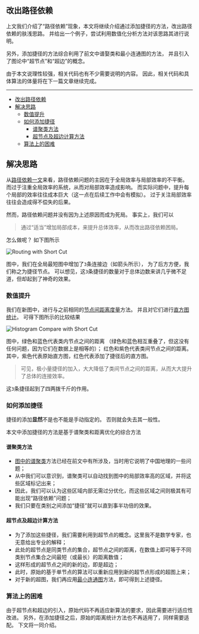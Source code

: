 ## 改出路径依赖

上文我们介绍了“路径依赖”现象，本文将继续介绍通过添加捷径的方法，改出路径依赖的肤浅思路。
并给出一个例子，尝试利用数值化分析方法对该思路其进行说明。

另外，添加捷径的方法综合利用了前文中谱娶类和最小连通图的方法，
并且引入了图论中“超节点”和“超边”的概念。

由于本文说理性较强，相关代码也有不少需要说明的内容。
因此，相关代码和具体算法的体量将在下一篇文章继续完成。

---

- [改出路径依赖](#改出路径依赖)
- [解决思路](#解决思路)
  - [数值提升](#数值提升)
  - [如何添加捷径](#如何添加捷径)
    - [谱聚类方法](#谱聚类方法)
    - [超节点及超边计算方法](#超节点及超边计算方法)
  - [算法上的困难](#算法上的困难)

## 解决思路

从[路径依赖一文](http://mp.weixin.qq.com/s?__biz=MzkxNTI1MDc5NA==&mid=2247484184&idx=1&sn=33b91d1d1ac2a81a40f61558802d101b&chksm=c163481df614c10b49a9149a54edf4b3a6e19fdd27979658c3ef66bc91f7fa95bde1f8d362c5&token=165814565&lang=zh_CN#rd "路径依赖一文")来看，路径依赖问题的主因在于全局效率与局部效率的不平衡。
而过于注重全局效率的系统，从而对局部效率造成影响。
而实际问题中，提升每个局部的效率往往成本巨大（这一点在后续工作中会有模拟）。
过于关注局部效率往往会造成得不偿失的后果。

然而，路径依赖问题并没有因为上述原因而成为死局。
事实上，我们可以

> 通过“适当”增加局部成本，来提升总体效率，从而改出路径依赖困局。

怎么做呢？
如下图所示

![Routing with Short Cut](RoutingWithShortCut.png)

图中，我们在全局最短图中增加了`3`条连接边（如箭头所示），
为了后方方便，我们称之为捷径节点。
可以想见，这`3`条捷径的数量对于总体边数来讲几乎微不足道，但却起到了神奇的效果。

### 数值提升

我们在新图中，进行与之前相同的[节点间距离度量](http://mp.weixin.qq.com/s?__biz=MzkxNTI1MDc5NA==&mid=2247484165&idx=1&sn=493551d0b772acb232e2e55885fc26fd&chksm=c1634800f614c116fc88d3774cf2bb1127335980f573644ec4cb8b3d88e80301a13b16d7c473&token=165814565&lang=zh_CN#rd "节点间距离度量")方法。
并且对它们进行[直方图统计](https://reference.wolfram.com/language/ref/Histogram.html "直方图统计")。
可得下图所示的比较结果

![Histogram Compare with Short Cut](HistCompareShortCut.png)

图中，绿色和蓝色代表类内节点之间的距离
（绿色和蓝色相互重叠了，但这没有任何问题，因为它们在数据上是相等的）；
红色和紫色代表类间节点之间的距离。
其中，紫色代表原始直方图，红色代表添加了捷径后的直方图。

> 可见，极小量捷径的加入，大大降低了类间节点之间的距离，从而大大提升了总体的连接效率。

这`3`条捷径起到了四两拨千斤的作用。

### 如何添加捷径

捷径的添加**显然**不是也不能是手动指定的。
否则就会失去其一般性。

本文中添加捷径的方法是基于谱聚类和距离优化的综合方法

#### 谱聚类方法

  - [图中的谱聚类](http://mp.weixin.qq.com/s?__biz=MzkxNTI1MDc5NA==&mid=2247484177&idx=1&sn=9ff5780571266c82275e171633d07a52&chksm=c1634814f614c102bda320465f425ab634bb12801c2f7d3f4ab1cdc6aa258332bdc20294f484&token=165814565&lang=zh_CN#rd "图中的谱聚类")方法已经在前文中有所涉及，当时用它说明了中国地理的一些问题；
  - 从中我们可以意识到，谱聚类可以自动找到图中的局部效率高的区域，并将这些区域标记出来；
  - 因此，我们可以认为这些区域内部无需过分优化，而这些区域之间则极其有可能出现“路径依赖”问题；
  - 我们只要在类别之间添加“捷径”就可以直到事半功倍的效果。

#### 超节点及超边计算方法

  - 为了添加这些捷径，我们需要利用到超节点的概念。这里我不是数学专家，也无意给出专业的解释；
  - 此处的超节点是同类节点的集合，超节点之间的距离，在数值上即可等于不同类别节点集合之间最短（或最长）的距离数值；
  - 这样形成的超节点之间的新的边，即是超边；
  - 此时，原始的基于单节点的算法可以重新应用到新的超节点形成的超图上来；
  - 对于新的超图，我们再应用[最小连通图](http://mp.weixin.qq.com/s?__biz=MzkxNTI1MDc5NA==&mid=2247484159&idx=1&sn=c4a420bc0187ce752afbb993a691fd04&chksm=c16349faf614c0ec6262d847ba981a4ea03fd50b12af69605dc9aa4c5bc8c21ac056f9be97b5&token=165814565&lang=zh_CN#rd "最小连通图")方法，即可得到上述捷径。


### 算法上的困难

由于超节点和超边的引入，原始代码不再适应新算法的要求，因此需要进行适应性改进。
另外，在添加捷径之后，原始的距离统计方法也不再适用了，同样需要适配。
下文将一同介绍。